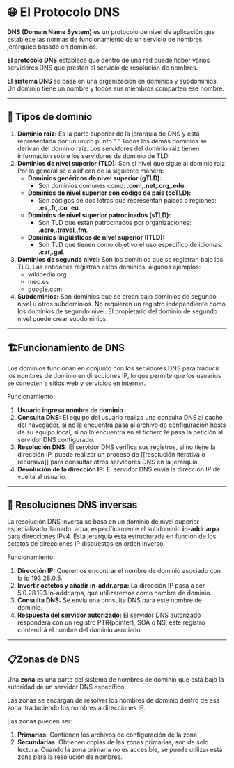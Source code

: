 # 🌐 El Protocolo DNS

**DNS (Domain Name System)** es un protocolo de nivel de aplicación que establece las normas de funcionamiento de un servicio de nombres jerárquico basado en dominios.

**El protocolo DNS** establece que dentro de una red puede haber varios servidores DNS que prestan el servicio de resolución de nombres.

**El sistema DNS** se basa en una organización en dominios y subdominios. Un dominio tiene un nombre y todos sus miembros comparten ese nombre.

---
## 🏢 Tipos de dominio

1. **Dominio raíz:** Es la parte superior de la jerarquía de DNS y está representada por un único punto "." Todos los demás dominios se derivan del dominio raíz. Los servidores del dominio raíz tienen información sobre los servidores de dominio de TLD.
2. **Dominios de nivel superior (TLD):** Son el nivel que sigue al dominio raíz. Por lo general se clasifican de la siguiente manera:
	- **Dominios genéricos de nivel superior (gTLD):**
		- Son dominios comunes como: **.com**,**.net**,**.org**,**.edu**.
	-  **Dominios de nivel superior con código de país (ccTLD):**
		-  Son códigos de dos letras que representan países o regiones: **.es**,**.fr**,**.co**,**.eu**.
	- **Dominios de nivel superior patrocinados (sTLD):**
		- Son TLD que están patrocinados por organizaciones: **.aero**,**.travel**,**.fm**.
	- **Dominios lingüísticos de nivel superior (ITLD):**
		- Son TLD que tienen como objetivo el uso específico de idiomas: **.cat**,**.gal**.
3. **Dominios de segundo nivel:** Son los dominios que se registran bajo los TLD. Las entidades registran estos dominios, algunos ejemplos:
	- wikipedia.org
	- mec.es
	- google.com
4. **Subdominios:** Son dominios que se crean bajo dominios de segundo nivel u otros subdominios. No requieren un registro independiente como los dominios de segundo nivel. El propietario del dominio de segundo nivel puede crear subdominios. 

---
## 🏗️Funcionamiento de DNS

Los dominios funcionan en conjunto con los servidores DNS para traducir los nombres de dominio en direcciones IP, lo que permite que los usuarios se conecten a sitios web y servicios en internet.

Funcionamiento:
1. **Usuario ingresa nombre de dominio** 
2. **Consulta DNS:** El equipo del usuario realiza una consulta DNS al caché del navegador, si no la encuentra pasa al archivo de configuración hosts de su equipo local, si no lo encuentra en el fichero le pasa la petición al servidor DNS configurado.
3. **Resolución DNS:** El servidor DNS verifica sus registros, si no tiene la dirección IP, puede realizar un proceso de [[resolución iterativa o recursiva]] para consultar otros servidores DNS en la jerarquía.
4. **Devolución de la dirección IP:** El servidor DNS envía la dirección IP de vuelta al usuario. 

---
## 🔄 Resoluciones DNS inversas

La resolución DNS inversa se basa en un dominio de nivel superior especializado llamado .arpa, específicamente el subdominio **in-addr.arpa** para direcciones IPv4. Esta jerarquía está estructurada en función de los octetos de direcciones IP dispuestos en orden inverso.

Funcionamiento:
1. **Dirección IP:** Queremos encontrar el nombre de dominio asociado con la ip 193.28.0.5.
2. **Invertir octetos y añadir in-addr.arpa:** La dirección IP pasa a ser 5.0.28.193.in-addr.arpa, que utilizaremos como nombre de dominio.
3. **Consulta DNS:** Se envía una consulta DNS para este nombre de dominio.
4. **Respuesta del servidor autorizado:** El servidor DNS autorizado responderá con un registro PTR(pointer), SOA o NS, este registro contendrá el nombre del dominio asociado.

---
## 📋Zonas de DNS

Una **zona** es una parte del sistema de nombres de dominio que está bajo la autoridad de un servidor DNS específico.

Las zonas se encargan de resolver los nombres de dominio dentro de esa zona, traduciendo los nombres a direcciones IP.

Las zonas pueden ser:
1. **Primarias:** Contienen los archivos de configuración de la zona.
2. **Secundarias:** Obtienen copias de las zonas primarias, son de solo lectura. Cuando la zona primaria no es accesible, se puede utilizar esta zona para la resolución de nombres.
